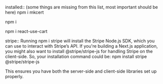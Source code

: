 installed::  (some things are missing from this list, most important should be here)
npm i mkcert


npm i 

npm i react-use-cart




stripe::
 Running npm i stripe will install the Stripe Node.js SDK, which you can use to interact with Stripe’s API. If you're building a Next.js application, you might also want to install @stripe/stripe-js for handling Stripe on the client-side.
So, your installation command could be:
npm install stripe @stripe/stripe-js


This ensures you have both the server-side and client-side libraries set up properly.
